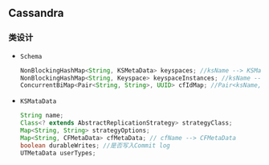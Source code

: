 ## Cassandra

### 类设计

* `Schema` <br/>
  ```java
  NonBlockingHashMap<String, KSMetaData> keyspaces; //ksName --> KSMataData
  NonBlockingHashMap<String, Keyspace> keyspaceInstances; //ksName --> Keyspace
  ConcurrentBiMap<Pair<String, String>, UUID> cfIdMap; //Pair<ksName, cfName> --> cfId
  ```

* `KSMataData` <br/>
  ```java
  String name;
  Class<? extends AbstractReplicationStrategy> strategyClass;
  Map<String, String> strategyOptions;
  Map<String, CFMetaData> cfMetaData; // cfName --> CFMetaData
  boolean durableWrites; //是否写入Commit log
  UTMetaData userTypes;
  ```
